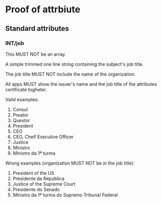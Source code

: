 # Proof of attrbiute

## Standard attributes

### INT/job

This MUST NOT be an array.

A simple trimmed one line string containing the subject's job title.

The job title MUST NOT include the name of the organization.

All apps MUST show the issuer's name and the job title of the attributes certificate togheter. 

Valid examples:

1. Consul
2. Preator
3. Questor
4. President
5. CEO
6. CEO, Cheif Executive Officer
7. Justice
8. Ministro
9. Ministro da 1ª turma

Wrong examples (organization MUST NOT be in the job title):

1. President of the US
2. Presidente da República
3. Justice of the Supreme Court
3. Presidente do Senado
4. Ministro da 1ª turma do Supremo Tribunal Federal

